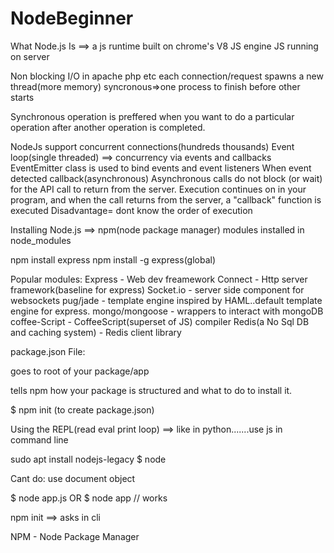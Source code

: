 # NodeBeginner

What Node.js Is
==> a js runtime built on chrome's V8 JS engine
JS running on server

Non blocking I/O
in apache php etc each connection/request spawns a new thread(more memory)
syncronous=>one process to finish before other starts

Synchronous operation is preffered when you want to do a particular operation after another operation is completed.


NodeJs support concurrent connections(hundreds thousands)
Event loop(single threaded) ==> concurrency via events and callbacks
EventEmitter class is used to bind events and event listeners
When event detected callback(asynchronous)
Asynchronous calls do not block (or wait) for the API call to return from the server. Execution continues on in your program, and when the call returns from the server, a "callback" function is executed
Disadvantage= dont know the order of execution

Installing Node.js
==> npm(node package manager)
modules installed in node_modules

npm install express
npm install -g express(global)

Popular modules:
Express - Web dev freamework
Connect - Http server framework(baseline for express)
Socket.io - server side component for websockets
pug/jade - template engine inspired by HAML..default template engine for express.
mongo/mongoose - wrappers to interact with mongoDB
coffee-Script - CoffeeScript(superset of JS) compiler
Redis(a No Sql DB and caching system) - Redis client library


package.json File:

goes to root of your package/app

tells npm how your package is structured and what to do to install it.

$ npm init (to create package.json)

Using the REPL(read eval print loop)
==> like in python.......use js in command line

sudo apt install nodejs-legacy
$ node

Cant do:
use document object


$ node app.js
OR
$ node app // works

npm init ==> asks in cli

NPM - Node Package Manager
